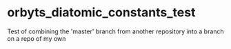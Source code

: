 # orbyts_diatomic_constants_test
Test of combining the 'master' branch from another repository into a branch on a repo of my own
